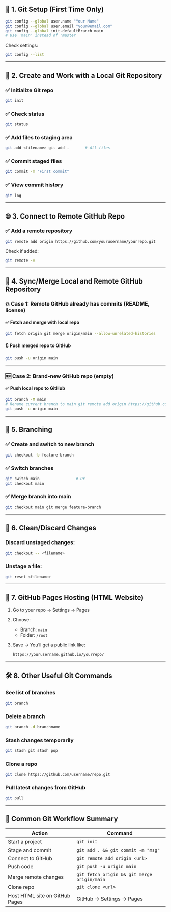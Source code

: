 ## 🧰 1. Git Setup (First Time Only)

```bash
git config --global user.name "Your Name" 
git config --global user.email "your@email.com" 
git config --global init.defaultBranch main     
# Use 'main' instead of 'master'
```

Check settings:

```bash
git config --list
```

---

## 📁 2. Create and Work with a Local Git Repository

### ✅ Initialize Git repo

```bash
git init
```

### ✅ Check status

```bash
git status
```

### ✅ Add files to staging area

```bash
git add <filename> git add .       # All files
```

### ✅ Commit staged files

```bash
git commit -m "First commit"
```

### ✅ View commit history

```bash
git log
```

---

## 🌐 3. Connect to Remote GitHub Repo

### ✅ Add a remote repository

```bash
git remote add origin https://github.com/yourusername/yourrepo.git
```

Check if added:

```bash
git remote -v
```

---

## 🔁 4. Sync/Merge Local and Remote GitHub Repository

### 💥 Case 1: Remote GitHub already has commits (README, license)

#### ✅ Fetch and merge with local repo

```bash
git fetch origin git merge origin/main --allow-unrelated-histories
```

#### 🔃 Push merged repo to GitHub

```bash
git push -u origin main
```

---

### 🆕 Case 2: Brand-new GitHub repo (empty)

#### ✅ Push local repo to GitHub

```bash
git branch -M main              
# Rename current branch to main git remote add origin https://github.com/yourusername/yourrepo.git 
git push -u origin main
```

---

## 🔀 5. Branching

### ✅ Create and switch to new branch

```bash
git checkout -b feature-branch
```

### ✅ Switch branches

```bash
git switch main                # Or 
git checkout main
```

### ✅ Merge branch into main

```bash
git checkout main git merge feature-branch
```

---

## 🧹 6. Clean/Discard Changes

### Discard unstaged changes:

```bash
git checkout -- <filename>
```

### Unstage a file:

```bash
git reset <filename>
```

---

## 🚀 7. GitHub Pages Hosting (HTML Website)

1. Go to your repo → Settings → Pages
2. Choose:
    - Branch: `main`
    - Folder: `/root`
3. Save → You’ll get a public link like:
    
    `https://yourusername.github.io/yourrepo/`

---

## 🛠️ 8. Other Useful Git Commands

### See list of branches

```bash
git branch
```

### Delete a branch

```bash
git branch -d branchname
```

### Stash changes temporarily

```bash
git stash git stash pop
```

### Clone a repo

```bash
git clone https://github.com/username/repo.git
```

### Pull latest changes from GitHub

```bash
git pull
```

---

## 🧾 Common Git Workflow Summary

| Action                         | Command                                     |
| ------------------------------ | ------------------------------------------- |
| Start a project                | `git init`                                  |
| Stage and commit               | `git add . && git commit -m "msg"`          |
| Connect to GitHub              | `git remote add origin <url>`               |
| Push code                      | `git push -u origin main`                   |
| Merge remote changes           | `git fetch origin && git merge origin/main` |
| Clone repo                     | `git clone <url>`                           |
| Host HTML site on GitHub Pages | GitHub → Settings → Pages                   |
